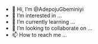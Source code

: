 - 👋 Hi, I’m @AdepojuGbeminiyi
- 👀 I’m interested in ...
- 🌱 I’m currently learning ...
- 💞️ I’m looking to collaborate on ...
- 📫 How to reach me ...

<!---
AdepojuGbeminiyi/AdepojuGbeminiyi is a ✨ special ✨ repository because its `README.md` (this file) appears on your GitHub profile.
You can click the Preview link to take a look at your changes.
--->
